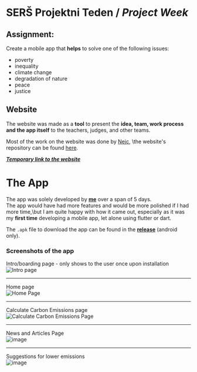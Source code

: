 # SERŠ Projektni Teden / *Project Week*

## Assignment:

Create a mobile app that **helps** to solve one of the following issues:
* poverty
* inequality
* climate change
* degradation of nature
* peace
* justice

## Website

The website was made as a **tool** to present the **idea, team, work process and the app itself** 
to the teachers, judges, and other teams.

Most of the work on the website was done by [Nejc](https://github.com/nkonjicek), \the website's 
repository can be found [here](https://github.com/nkonjicek/nkonjicek.github.io).

[***Temporary link to the website***](http://sk10-prt23.dijak.sersmb.net/)

# The App

The app was solely developed by [**me**](https://github.com/RenePotocnik) over a span of 5 days.\
The app would have had more features and would be more polished if I had more time,\but I am quite
happy with how it came out, especially as it was my **first time** developing a mobile app, let 
alone using flutter or dart.

The `.apk` file to download the app can be found in the 
[**release**](https://github.com/RenePotocnik/sers-projektni-teden/releases/tag/v1.1) 
(android only).

### Screenshots of the app

Intro/boarding page - only shows to the user once upon installation\
![Intro page](https://user-images.githubusercontent.com/76653181/213884976-4ca6821d-5bb2-4826-9fc9-5ef804998a46.png)

----

Home page\
![Home Page](https://user-images.githubusercontent.com/76653181/213885080-b5e9e960-7f99-490c-ba10-d9356d993b35.png)

----

Calculate Carbon Emissions page\
![Calculate Carbon Emissions Page](https://user-images.githubusercontent.com/76653181/213885404-e05aa41f-ee3c-4af4-ac28-9971cc7ea30c.png)

----

News and Articles Page\
![image](https://user-images.githubusercontent.com/76653181/213885657-d804e95f-e04b-4cda-b17e-4ace368b8a13.png)

----

Suggestions for lower emissions\
![image](https://user-images.githubusercontent.com/76653181/213885808-325f2341-8e76-407f-abfa-14a7ba1c565f.png)
